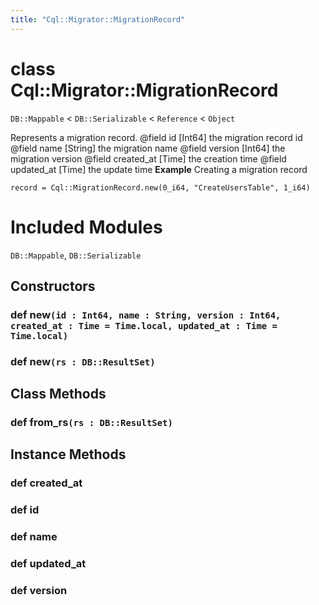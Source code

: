 ```yaml
---
title: "Cql::Migrator::MigrationRecord"
---
```


# class Cql::Migrator::MigrationRecord

`DB::Mappable` < `DB::Serializable` < `Reference` < `Object`

Represents a migration record.
@field id [Int64] the migration record id
@field name [String] the migration name
@field version [Int64] the migration version
@field created_at [Time] the creation time
@field updated_at [Time] the update time
**Example** Creating a migration record

```crystal
record = Cql::MigrationRecord.new(0_i64, "CreateUsersTable", 1_i64)
```

# Included Modules

`DB::Mappable`, `DB::Serializable`

## Constructors

### def new`(id : Int64, name : String, version : Int64, created_at : Time = Time.local, updated_at : Time = Time.local)`

### def new`(rs : DB::ResultSet)`

## Class Methods

### def from_rs`(rs : DB::ResultSet)`

## Instance Methods

### def created_at

### def id

### def name

### def updated_at

### def version
